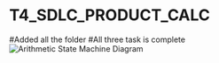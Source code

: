 # T4_SDLC_PRODUCT_CALC
#Added all the folder
#All three task is complete
![Arithmetic State Machine Diagram](https://user-images.githubusercontent.com/78853319/107761346-38f08f00-6d51-11eb-9dea-c6b45b4c8d6f.png)
